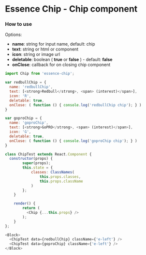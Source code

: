 # Essence Chip - Chip component

### How to use

Options:
- **name**: string for input name, default: chip
- **text**: string or html or component
- **icon**: string or image url
- **deletable**: boolean ( **true** or **false** ) - default: **false**
- **onClose**: callback for on closing chip component

```js
import Chip from 'essence-chip';

var redbullChip = {
  name: 'redbullChip',
  text: [<strong>Redbull</strong>, <span> (interest)</span>],
  icon: 'R',
  deletable: true,
  onClose: ( function () { console.log('redbullChip chip'); } )
}

var goproChip = {
  name: 'goproChip',
  text: [<strong>GoPRO</strong>, <span> (interest)</span>],
  icon: 'G',
  deletable: true,
  onClose: ( function () { console.log('goproChip chip'); } )
}

class ChipTest extends React.Component {
  constructor(props) {
        super(props);
        this.state = {
            classes: ClassNames(
                this.props.classes,
                this.props.className
            )
        };
    }

    render() {
        return (
          <Chip {...this.props} />
        );
    }
};

<Block>
  <ChipTest data={redbullChip} className={'e-left'} />
  <ChipTest data={goproChip} className={'e-left'} />
</Block>
```